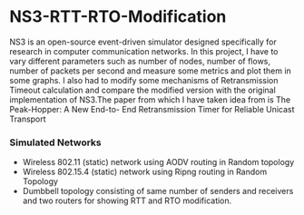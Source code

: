 # NS3-RTT-RTO-Modification
NS3 is an open-source event-driven simulator designed specifically for research
in computer communication networks. In this project, I have to vary different
parameters such as number of nodes, number of flows, number of packets per
second and measure some metrics and plot them in some graphs.
I also had to modify some mechanisms of Retransmission Timeout calculation
and compare the modified version with the original implementation of NS3.The
paper from which I have taken idea from is The Peak-Hopper: A New End-to-
End Retransmission Timer for Reliable Unicast Transport
### Simulated Networks 
- Wireless 802.11 (static) network using AODV routing in Random topology
- Wireless 802.15.4 (static) network using Ripng routing in Random Topology
- Dumbbell topology consisting of same number of senders and receivers and two routers for showing RTT and RTO modification. 
